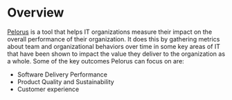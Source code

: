 # Overview

[Pelorus](https://pelorus.readthedocs.io/en/v2.0.11/) is a tool that helps IT organizations measure their impact on the overall performance of their organization. It does this by gathering metrics about team and organizational behaviors over time in some key areas of IT that have been shown to impact the value they deliver to the organization as a whole. Some of the key outcomes Pelorus can focus on are:

- Software Delivery Performance
- Product Quality and Sustainability
- Customer experience
